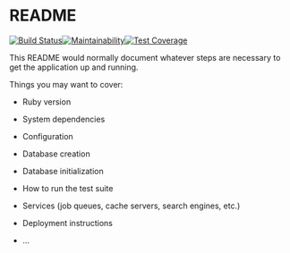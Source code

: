 # README
[![Build Status](https://travis-ci.org/sirbotta/dedonrails.svg?branch=master)](https://travis-ci.org/sirbotta/dedonrails)[![Maintainability](https://api.codeclimate.com/v1/badges/36bc83a82913c80a6441/maintainability)](https://codeclimate.com/github/sirbotta/dedonrails/maintainability)[![Test Coverage](https://api.codeclimate.com/v1/badges/36bc83a82913c80a6441/test_coverage)](https://codeclimate.com/github/sirbotta/dedonrails/test_coverage) 

This README would normally document whatever steps are necessary to get the
application up and running.

Things you may want to cover:

* Ruby version

* System dependencies

* Configuration

* Database creation

* Database initialization

* How to run the test suite

* Services (job queues, cache servers, search engines, etc.)

* Deployment instructions

* ...

